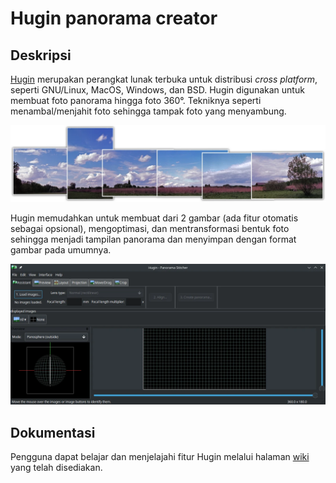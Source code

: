 # Hugin panorama creator

## Deskripsi

[Hugin](http://hugin.sourceforge.net/) merupakan perangkat lunak terbuka untuk distribusi _cross platform_, seperti GNU/Linux, MacOS, Windows, dan BSD. Hugin digunakan untuk membuat foto panorama hingga foto 360°. Tekniknya seperti menambal/menjahit foto sehingga tampak foto yang menyambung.

![Hugin LangitKetujuh OS](../../media/image/hugin-langitketujuh-id-1.webp)

Hugin memudahkan untuk membuat dari 2 gambar (ada fitur otomatis sebagai opsional), mengoptimasi, dan mentransformasi bentuk foto sehingga menjadi tampilan panorama dan menyimpan dengan format gambar pada umumnya.

![Hugin LangitKetujuh OS](../../media/image/hugin-langitketujuh-id-2.webp)

## Dokumentasi

Pengguna dapat belajar dan menjelajahi fitur Hugin melalui halaman [wiki](https://wiki.panotools.org/Hugin) yang telah disediakan.
